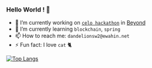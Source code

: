 ### Hello World ! 🐺

* 🔭 I’m currently working on [`celo hackathon`](https://gitcoin.co/hackathon/mobile-celo/onboard) in [Beyond](https://github.com/BEYOND-Ewha-Yonsei)
* 🌱 I’m currently learning `blockchain`, `spring`
* 📫 How to reach me: `dandelionsw2@ewahin.net`
* ⚡ Fun fact: I love `cat` 🐈 

[![Top Langs](https://github-readme-stats.vercel.app/api/top-langs/?username=seungwon2)](https://github.com/anuraghazra/github-readme-stats)
